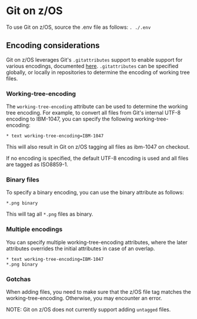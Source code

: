 # Git on z/OS
To use Git on z/OS, source the .env file as follows:
`. ./.env`

## Encoding considerations
Git on z/OS leverages Git's `.gitattributes` support to enable support for various encodings, documented [here](https://git-scm.com/docs/gitattributes). 
`.gitattributes` can be specified globally, or locally in repositories to determine the encoding of working tree files.

### Working-tree-encoding
The `working-tree-encoding` attribute can be used to determine the working tree encoding. For example,
to convert all files from Git's internal UTF-8 encoding to IBM-1047, you can specify the following working-tree-encoding:
```
* text working-tree-encoding=IBM-1047
```
This will also result in Git on z/OS tagging all files as ibm-1047 on checkout. 

If no encoding is specified, the default UTF-8 encoding is used and all files are tagged as ISO8859-1. 

### Binary files
To specify a binary encoding, you can use the binary attribute as follows:
```
*.png binary
```
This will tag all `*.png` files as binary.

### Multiple encodings
You can specify multiple working-tree-encoding attributes, where the later attributes overrides the initial attributes in case of an overlap.
```
* text working-tree-encoding=IBM-1047
*.png binary
```

### Gotchas
When adding files, you need to make sure that the z/OS file tag matches the working-tree-encoding. Otherwise, you may encounter an error.

NOTE: Git on z/OS does not currently support adding `untagged` files.
